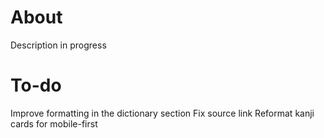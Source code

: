 # About
Description in progress

# To-do
Improve formatting in the dictionary section 
Fix source link
Reformat kanji cards for mobile-first